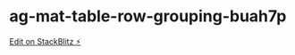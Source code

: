 # ag-mat-table-row-grouping-buah7p

[Edit on StackBlitz ⚡️](https://stackblitz.com/edit/ag-mat-table-row-grouping-buah7p)